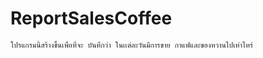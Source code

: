 # ReportSalesCoffee
```
โปรแกรมนี้สร้างขึ้นเพื่อที่จะ บันทึกว่า ในเเต่ละวันมีการขาย กาแฟและของหวานไปเท่าไหร่
```
